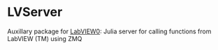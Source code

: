 # LVServer
Auxillary package for [LabVIEW0](https://github.com/Eben60/Labview2Jl.jl): Julia server for calling functions from LabVIEW (TM) using ZMQ
